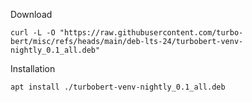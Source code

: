 Download

    curl -L -O "https://raw.githubusercontent.com/turbo-bert/misc/refs/heads/main/deb-lts-24/turbobert-venv-nightly_0.1_all.deb"

Installation

    apt install ./turbobert-venv-nightly_0.1_all.deb
